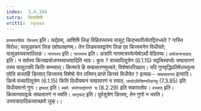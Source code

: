 ```yaml
---
index:  3.4.104
sutra:  किदाशिषि 
vritti:  nyasa
---
```


`प्रत्ययस्यैवेदं कित्त्वम्` इति। यद्येवम्, आशिषि लिङ् विहितस्तस्य यासुट् किद्भवतीत्येतद्विरुध्यते ? नास्ति विरोधः; यासुड्वचनं लिङ एवोपलक्षणम्। तेन लिङवयवद्वारेण लिङ एव कित्त्वमनेन विधीयते; यासुडवयवत्वाल्लिङः। `नागमस्य` इति। `नागमस्य` इति। अत्रापि नागमात्रस्येत्येषोऽर्थो वेदितव्यः। `प्रयोजनाभावात्` इति। न सर्वस्य कित्त्वप्रयोजनस्याभावादिति भावः। कुतः ? वाच्यादिसूत्रेण (6.1.15) यद्वचिस्वप्योः सम्प्रसारणं तस्य यासुट्यपि किति सम्भवात्। किन्मात्रे हि सम्प्रसारणमुच्यते, विशेषापरिग्रहात्। यदि गुणवृद्धिप्रतिषेधस्तुल्य एवेति कस्तर्हि ङित्वात् कित्त्वस्य विशेषो येन तस्मिन् प्राप्ते कित्तवं विधीयेत ? इत्याह-- `सम्प्रसारणम्` इत्यादि। ङित्वे वच्यादिसूत्रेण (6.1.15) किति दिधीयमानं सम्प्रसारणं न स्यात्. `जाग्रोऽविचिण्णल्ङित्सु` (7.3.85) इति विधीयमानो गुणः। `इष्यात्` इति। `स्कोः संयोगाद्योरन्ते च` (8.2.29) इति सकारलोपः।
`वच्यात्` इति। कित्वाभावाद्वचेः सम्प्रसारणं न भवति। `जागृयात्` इति। पूर्वसूत्रेण ङित्वम्, तेन गुणो न भवति। उभयत्रादादिकत्वाच्छपो लुक्।।

